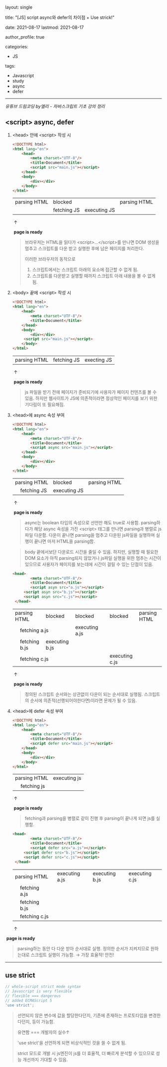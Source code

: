layout: single

title: "[JS] script async와 defer의 차이점 + Use strick!"

date: 2021-08-17
lastmod: 2021-08-17

author_profile: true

categories: 
  - JS

tags: 
   - Javascript
   - study
   - async
   - defer

---

*유튜브 드림코딩 by엘리 - 자바스크립트 기초 강의 정리*



## \<script> async, defer



1. \<head> 안에 \<script> 작성 시

   ```html
   <!DOCTYPE html>
   <html lang="en">
       <head>
           <meta charset="UTF-8"/>
           <title>Document</title>
           <script src="main.js"></script>
       </head>
       <body>
           <div></div>
       </body>
   </html>
   ```

   <table>
       <tr>
       	<td rowspan=>parsing HTML</td>
           <td colspan="2">blocked</td>
           <td rowspan=>parsing HTML</td>
       </tr>
       <tr>
           <td> </td>
           <td>fetching JS</td>
           <td>executing JS</td>
           <td> </td>
       </tr>
   </table>

   ​                                                                                                                                                                                                                ↑ 

   ​					                                                          	                                                                                                     	**page is ready**

   

   > 브라우저는 HTML을 읽다가 \<script>...\</script>를 만나면 DOM 생성을 멈추고 
   > 스크립트를 다운 받고 실행한 후에 남은 페이지를 처리한다. 
   >
   > 이러한 브라우저의 동작으로
   >
   > 1. 스크립트에서는 스크립트 아래의 요소에 접근할 수 없게 됨.
   > 2. 스크립트를 다운받고 실행할 때까지 스크립트 아래 내용을 볼 수 없게 됨.

   
   
2. \<body> 끝에 \<script> 작성 시

   ```html
   <!DOCTYPE html>
   <html lang="en">
       <head>
           <meta charset="UTF-8"/>
           <title>Document</title>
       </head>
       <body>
           <div></div>
       	<script src="main.js"></script>
       </body>
   </html>
   ```

   <table>
       <tr>
       	<td rowspan="2">parsing HTML</td>
           <td>fetching JS</td>
           <td>execting JS</td>
       </tr>
   </table>

   ​                                                                              ↑ 

   ​						 	                                       **page is ready**

   

   > js 파일을 받기 전에 페이지가 준비되기에 사용자가 페이지 컨텐츠를 볼 수 있음. 
   > 하지만 웹사이트가 JS에 의존적이라면 정상적인 페이지를 보기 위한 기다림이 또 필요해짐.

   
   
3. \<head>에 async 속성 부여

   ```html
   <!DOCTYPE html>
   <html lang="en">
       <head>
           <meta charset="UTF-8"/>
           <title>Document</title>
           <script async src="main.js"></script>
       </head>
       <body>
           <div></div>
       </body>
   </html>
   ```

   <table>
       <tr>
       	<td colspan="2">parsing HTML</td>
           <td>blocked</td>
           <td colspan="2">parsing HTML</td>
       </tr>
       <tr>
       	<td> </td>
           <td>fetching JS</td>
           <td>executing JS</td>
           <td colspan="2"> </td>
       </tr>
   </table>

   ​                                                                                                                                                                                                                ↑ 

   ​					                                                          	                                                                                                     	**page is ready**

   

   > async는 boolean 타입의 속성으로 선언만 해도  true로 사용함. 
   > parsing하다가 해당 async 속성을 가진 \<script> 태그를 만나면 parsing과 병렬로 js파일 다운함. 
   > 다운이 끝나면 parsing을 멈추고 다운된 js파일을 실행하며 실행이 끝나면 마저 HTML을 parsing함.

   

   > body 끝에서보단 다운로드 시간을 줄일 수 있음. 
   > 하지만, 실행할 때 필요한 DOM 요소가 아직 parsing되지 않았거나 js파일 실행을 위한 멈추는 시간이 있으므로 
   > 사용자가 페이지를 보는데에 시간이 걸릴 수 있는 단점이 있음.

   
   

   ```HTML
   <head>
           <meta charset="UTF-8"/>
           <title>Document</title>
           <script asyn src="a.js"></script>
       	<script asyn src="b.js"></script>
       	<script asyn src="c.js"></script>
    </head>
   ```

   

   <table>
       <tr>
       	<td colspan="2">parsing HTML</td>
           <td>blocked</td>
           <td>blocked</td>
           <td> </td>
           <td>blocked</td>
           <td>parsing HTML</td>
       </tr>
       <tr>
       	<td> </td>
           <td colspan="2">fetching a.js</td>
           <td>executing a.js</td>
           <td colspan="3"></td>
       </tr>
       <tr>
       	<td> </td>
           <td>fetching b.js</td>
           <td>executing b.js</td>
           <td colspan="4"></td>
       </tr>
       <tr>
       	<td> </td>
           <td colspan="4">fetching c.js</td>
           <td>executing c.js</td>
           <td> </td>
       </tr>
   </table>

   ​                                                                                                                                                                                                                ↑ 

   ​					                                                          	 	                                                                                                	**page is ready**

   

   > 정의된 스크립트 순서와는 상관없이 다운이 되는 순서대로 실행됨. 
   > 스크립트의 순서에 의존적(선행되어야한다면)이라면 문제가 될 수 있음.

   

   

4. \<head>에 defer 속성 부여

   ```html
   <!DOCTYPE html>
   <html lang="en">
       <head>
           <meta charset="UTF-8"/>
           <title>Document</title>
           <script defer src="main.js"></script>
       </head>
       <body>
           <div></div>
       </body>
   </html>
   ```

   <table>
       <tr>
           <td colspan="4">parsing HTML</td>
           <td>executing js</td>
       </tr>
       <tr>
       	<td></td>
           <td>fetching js</td>
           <td colspan="3"></td>
       </tr>
   </table>

   ​                                                                                                             ↑ 

   ​					                                                                               **page is ready**

   

   > fetching과 parsing을 병렬로 같이 진행 후 parsing이 끝나게 되면 js를 실행함. 

   
   

   ```html
   <head>
           <meta charset="UTF-8"/>
           <title>Document</title>
           <script defer src="a.js"></script>
       	<script defer src="b.js"></script>
       	<script defer src="c.js"></script>
    </head>
   ```

   <table>
       <tr>
       	<td colspan="5">parsing HTML</td>
           <td>executing a.js</td>
           <td>executing b.js</td>
           <td>executing c.js</td>
       </tr>
       <tr>
           <td></td>
           <td colspan="2">fetching a.js</td>
           <td colspan="2"></td>
           <td colspan="3"></td>
       </tr>
       <tr>
       	<td></td>
           <td>fetching b.js</td>
           <td colspan="3"></td>
           <td colspan="3"></td>
       </tr>
       <tr>
       	<td></td>
           <td colspan="4">fetching c.js</td>
           <td colspan="3"></td>
       </tr>
   </table>

   ​															↑ 

​					                                    **page is ready**

> parsing하는 동안 다 다운 받아 순서대로 실행. 
> 정의한 순서가 지켜지므로 원하는대로 스크립트 실행이 가능함. → 가장 효율적! 안전!



---



## use strict



```javascript
// whole-script strict mode syntax
// Javascript is very flexible
// flexible === dangerous
// added ECMAScript 5
'use strict';
```

> 선언되지 않은 변수에 값을 할당한다던지, 
> 기존에  존재하는 프로토타입을 변경한다던지, 등이 가능함.
>
> 유연함 === 개발자의 실수↑
>
> 'use strict'을 선언하게 되면 비상식적인 것을 쓸 수 없게 됨.
>
> strict 모드로 개발 시 js엔진이 js를 더 효율적, 더 빠르게 분석할 수 있으므로 성능 개선까지 기대할 수 있음.

